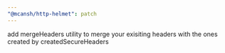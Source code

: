 ```yaml
---
"@mcansh/http-helmet": patch
---
```


add mergeHeaders utility to merge your exisiting headers with the ones created by createdSecureHeaders
